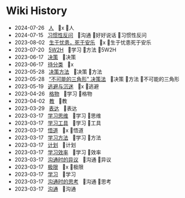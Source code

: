 # Wiki History

- 2024-07-26&nbsp;&nbsp; [人](/0025_x_人)&nbsp;&nbsp; :bookmark:x :bookmark:人
- 2024-07-15&nbsp;&nbsp; [习惯性反问](/0024_沟通_好好说话_习惯性反问)&nbsp;&nbsp; :bookmark:沟通 :bookmark:好好说话 :bookmark:习惯性反问
- 2023-08-02&nbsp;&nbsp; [生于忧患，死于安乐](/0023_x_生于忧患死于安乐)&nbsp;&nbsp; :bookmark:x :bookmark:生于忧患死于安乐
- 2023-07-20&nbsp;&nbsp; [5W2H](/0022_学习_方法_5W2H)&nbsp;&nbsp; :bookmark:学习 :bookmark:方法 :bookmark:5W2H
- 2023-06-17&nbsp;&nbsp; [决策](/0021_决策)&nbsp;&nbsp; :bookmark:决策
- 2023-06-17&nbsp;&nbsp; [待分类](/0020_x)&nbsp;&nbsp; :bookmark:x
- 2023-05-28&nbsp;&nbsp; [决策方法](/0018_决策_方法)&nbsp;&nbsp; :bookmark:决策 :bookmark:方法
- 2023-05-28&nbsp;&nbsp; [“不可能的三角形" 决策法](/0019_决策_方法_不可能的三角形)&nbsp;&nbsp; :bookmark:决策 :bookmark:方法 :bookmark:不可能的三角形
- 2023-05-19&nbsp;&nbsp; [逃避与沉迷](/0017_x_逃避)&nbsp;&nbsp; :bookmark:x :bookmark:逃避
- 2023-04-26&nbsp;&nbsp; [格物](/0016_学习_格物)&nbsp;&nbsp; :bookmark:学习 :bookmark:格物
- 2023-04-02&nbsp;&nbsp; [教](/0015_教)&nbsp;&nbsp; :bookmark:教
- 2023-03-29&nbsp;&nbsp; [表达](/0014_表达)&nbsp;&nbsp; :bookmark:表达
- 2023-03-17&nbsp;&nbsp; [学习思维](/0011_学习_思维)&nbsp;&nbsp; :bookmark:学习 :bookmark:思维
- 2023-03-17&nbsp;&nbsp; [学习工具](/0010_学习_工具)&nbsp;&nbsp; :bookmark:学习 :bookmark:工具
- 2023-03-17&nbsp;&nbsp; [悟道](/0004_x_悟道)&nbsp;&nbsp; :bookmark:x :bookmark:悟道
- 2023-03-17&nbsp;&nbsp; [学习方法](/0013_学习_方法)&nbsp;&nbsp; :bookmark:学习 :bookmark:方法
- 2023-03-17&nbsp;&nbsp; [计划](/0008_计划)&nbsp;&nbsp; :bookmark:计划
- 2023-03-17&nbsp;&nbsp; [学习效率](/0012_学习_效率)&nbsp;&nbsp; :bookmark:学习 :bookmark:效率
- 2023-03-17&nbsp;&nbsp; [沟通时的异议](/0006_沟通_异议)&nbsp;&nbsp; :bookmark:沟通 :bookmark:异议
- 2023-03-17&nbsp;&nbsp; [极限](/0003_x_极限)&nbsp;&nbsp; :bookmark:x :bookmark:极限
- 2023-03-17&nbsp;&nbsp; [学习](/0009_学习)&nbsp;&nbsp; :bookmark:学习
- 2023-03-17&nbsp;&nbsp; [沟通时的思考](/0007_沟通_思考)&nbsp;&nbsp; :bookmark:沟通 :bookmark:思考
- 2023-03-17&nbsp;&nbsp; [沟通](/0005_沟通)&nbsp;&nbsp; :bookmark:沟通
